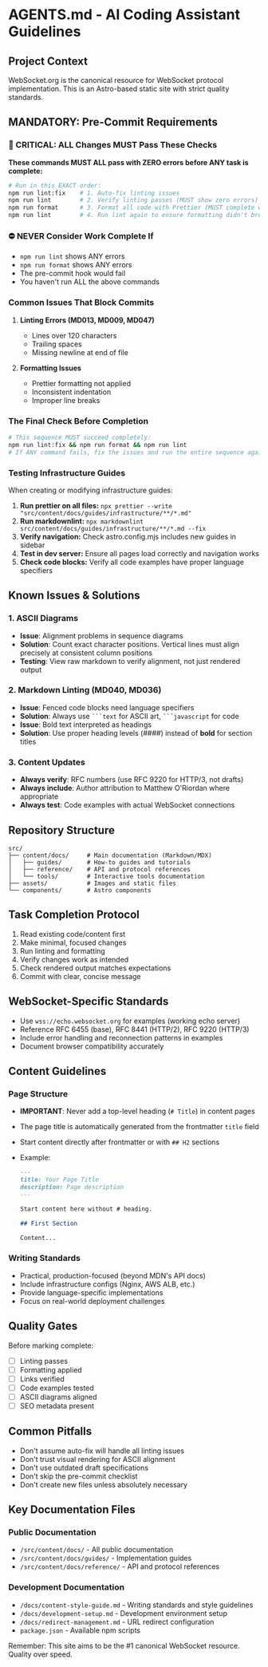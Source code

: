 # AGENTS.md - AI Coding Assistant Guidelines

## Project Context

WebSocket.org is the canonical resource for WebSocket protocol implementation.
This is an Astro-based static site with strict quality standards.

## MANDATORY: Pre-Commit Requirements

### 🚨 CRITICAL: ALL Changes MUST Pass These Checks

**These commands MUST ALL pass with ZERO errors before ANY task is complete:**

```bash
# Run in this EXACT order:
npm run lint:fix    # 1. Auto-fix linting issues
npm run lint        # 2. Verify linting passes (MUST show zero errors)
npm run format      # 3. Format all code with Prettier (MUST complete without errors)
npm run lint        # 4. Run lint again to ensure formatting didn't break anything
```

### ⛔ NEVER Consider Work Complete If

- `npm run lint` shows ANY errors
- `npm run format` shows ANY errors
- The pre-commit hook would fail
- You haven't run ALL the above commands

### Common Issues That Block Commits

1. **Linting Errors (MD013, MD009, MD047)**
   - Lines over 120 characters
   - Trailing spaces
   - Missing newline at end of file

2. **Formatting Issues**
   - Prettier formatting not applied
   - Inconsistent indentation
   - Improper line breaks

### The Final Check Before Completion

```bash
# This sequence MUST succeed completely:
npm run lint:fix && npm run format && npm run lint
# If ANY command fails, fix the issues and run the entire sequence again
```

### Testing Infrastructure Guides

When creating or modifying infrastructure guides:

1. **Run prettier on all files:**
   `npx prettier --write "src/content/docs/guides/infrastructure/**/*.md"`
2. **Run markdownlint:**
   `npx markdownlint src/content/docs/guides/infrastructure/**/*.md --fix`
3. **Verify navigation:** Check astro.config.mjs includes new guides in sidebar
4. **Test in dev server:** Ensure all pages load correctly and navigation works
5. **Check code blocks:** Verify all code examples have proper language
   specifiers

## Known Issues & Solutions

### 1. ASCII Diagrams

- **Issue**: Alignment problems in sequence diagrams
- **Solution**: Count exact character positions. Vertical lines must align
  precisely at consistent column positions
- **Testing**: View raw markdown to verify alignment, not just rendered output

### 2. Markdown Linting (MD040, MD036)

- **Issue**: Fenced code blocks need language specifiers
- **Solution**: Always use ` ```text ` for ASCII art, ` ```javascript ` for code
- **Issue**: Bold text interpreted as headings
- **Solution**: Use proper heading levels (####) instead of **bold** for section
  titles

### 3. Content Updates

- **Always verify**: RFC numbers (use RFC 9220 for HTTP/3, not drafts)
- **Always include**: Author attribution to Matthew O'Riordan where appropriate
- **Always test**: Code examples with actual WebSocket connections

## Repository Structure

```text
src/
├── content/docs/     # Main documentation (Markdown/MDX)
│   ├── guides/       # How-to guides and tutorials
│   ├── reference/    # API and protocol references
│   └── tools/        # Interactive tools documentation
├── assets/           # Images and static files
└── components/       # Astro components
```

## Task Completion Protocol

1. Read existing code/content first
2. Make minimal, focused changes
3. Run linting and formatting
4. Verify changes work as intended
5. Check rendered output matches expectations
6. Commit with clear, concise message

## WebSocket-Specific Standards

- Use `wss://echo.websocket.org` for examples (working echo server)
- Reference RFC 6455 (base), RFC 8441 (HTTP/2), RFC 9220 (HTTP/3)
- Include error handling and reconnection patterns in examples
- Document browser compatibility accurately

## Content Guidelines

### Page Structure

- **IMPORTANT**: Never add a top-level heading (`# Title`) in content pages
- The page title is automatically generated from the frontmatter `title` field
- Start content directly after frontmatter or with `## H2` sections
- Example:

  ```markdown
  ---
  title: Your Page Title
  description: Page description
  ---

  Start content here without # heading.

  ## First Section

  Content...
  ```

### Writing Standards

- Practical, production-focused (beyond MDN's API docs)
- Include infrastructure configs (Nginx, AWS ALB, etc.)
- Provide language-specific implementations
- Focus on real-world deployment challenges

## Quality Gates

Before marking complete:

- [ ] Linting passes
- [ ] Formatting applied
- [ ] Links verified
- [ ] Code examples tested
- [ ] ASCII diagrams aligned
- [ ] SEO metadata present

## Common Pitfalls

- Don't assume auto-fix will handle all linting issues
- Don't trust visual rendering for ASCII alignment
- Don't use outdated draft specifications
- Don't skip the pre-commit checklist
- Don't create new files unless absolutely necessary

## Key Documentation Files

### Public Documentation

- `/src/content/docs/` - All public documentation
- `/src/content/docs/guides/` - Implementation guides
- `/src/content/docs/reference/` - API and protocol references

### Development Documentation

- `/docs/content-style-guide.md` - Writing standards and style guidelines
- `/docs/development-setup.md` - Development environment setup
- `/docs/redirect-management.md` - URL redirect configuration
- `package.json` - Available npm scripts

Remember: This site aims to be the #1 canonical WebSocket resource. Quality over
speed.
